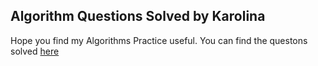## Algorithm Questions Solved by Karolina


Hope you find my Algorithms Practice useful. You can find the questons solved [here](https://karolinagrzeszkiewicz.github.io/leetcode-problems/)
